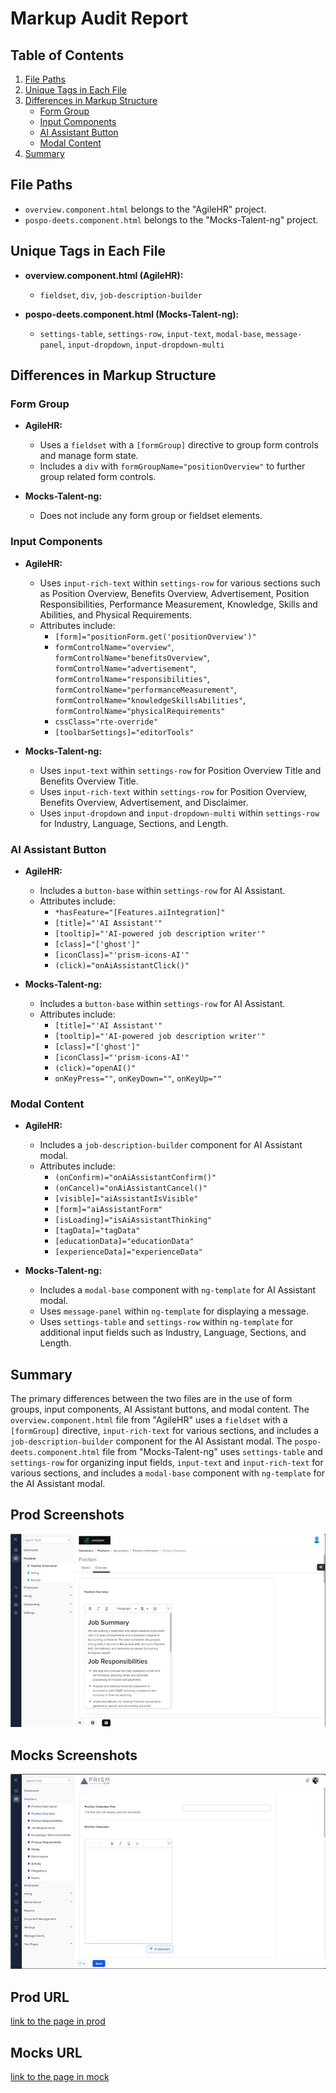 # Markup Audit Report

## Table of Contents

1. [File Paths](#file-paths)
2. [Unique Tags in Each File](#unique-tags-in-each-file)
3. [Differences in Markup Structure](#differences-in-markup-structure)
   - [Form Group](#form-group)
   - [Input Components](#input-components)
   - [AI Assistant Button](#ai-assistant-button)
   - [Modal Content](#modal-content)
4. [Summary](#summary)

## File Paths

- `overview.component.html` belongs to the "AgileHR" project.
- `pospo-deets.component.html` belongs to the "Mocks-Talent-ng" project.

## Unique Tags in Each File

- **overview.component.html (AgileHR):**

  - `fieldset`, `div`, `job-description-builder`

- **pospo-deets.component.html (Mocks-Talent-ng):**
  - `settings-table`, `settings-row`, `input-text`, `modal-base`, `message-panel`, `input-dropdown`, `input-dropdown-multi`

## Differences in Markup Structure

### Form Group

- **AgileHR:**

  - Uses a `fieldset` with a `[formGroup]` directive to group form controls and manage form state.
  - Includes a `div` with `formGroupName="positionOverview"` to further group related form controls.

- **Mocks-Talent-ng:**
  - Does not include any form group or fieldset elements.

### Input Components

- **AgileHR:**

  - Uses `input-rich-text` within `settings-row` for various sections such as Position Overview, Benefits Overview, Advertisement, Position Responsibilities, Performance Measurement, Knowledge, Skills and Abilities, and Physical Requirements.
  - Attributes include:
    - `[form]="positionForm.get('positionOverview')"`
    - `formControlName="overview"`, `formControlName="benefitsOverview"`, `formControlName="advertisement"`, `formControlName="responsibilities"`, `formControlName="performanceMeasurement"`, `formControlName="knowledgeSkillsAbilities"`, `formControlName="physicalRequirements"`
    - `cssClass="rte-override"`
    - `[toolbarSettings]="editorTools"`

- **Mocks-Talent-ng:**
  - Uses `input-text` within `settings-row` for Position Overview Title and Benefits Overview Title.
  - Uses `input-rich-text` within `settings-row` for Position Overview, Benefits Overview, Advertisement, and Disclaimer.
  - Uses `input-dropdown` and `input-dropdown-multi` within `settings-row` for Industry, Language, Sections, and Length.

### AI Assistant Button

- **AgileHR:**

  - Includes a `button-base` within `settings-row` for AI Assistant.
  - Attributes include:
    - `*hasFeature="[Features.aiIntegration]"`
    - `[title]="'AI Assistant'"`
    - `[tooltip]="'AI-powered job description writer'"`
    - `[class]="['ghost']"`
    - `[iconClass]="'prism-icons-AI'"`
    - `(click)="onAiAssistantClick()"`

- **Mocks-Talent-ng:**
  - Includes a `button-base` within `settings-row` for AI Assistant.
  - Attributes include:
    - `[title]="'AI Assistant'"`
    - `[tooltip]="'AI-powered job description writer'"`
    - `[class]="['ghost']"`
    - `[iconClass]="'prism-icons-AI'"`
    - `(click)="openAI()"`
    - `onKeyPress=""`, `onKeyDown=""`, `onKeyUp=""`

### Modal Content

- **AgileHR:**

  - Includes a `job-description-builder` component for AI Assistant modal.
  - Attributes include:
    - `(onConfirm)="onAiAssistantConfirm()"`
    - `(onCancel)="onAiAssistantCancel()"`
    - `[visible]="aiAssistantIsVisible"`
    - `[form]="aiAssistantForm"`
    - `[isLoading]="isAiAssistantThinking"`
    - `[tagData]="tagData"`
    - `[educationData]="educationData"`
    - `[experienceData]="experienceData"`

- **Mocks-Talent-ng:**
  - Includes a `modal-base` component with `ng-template` for AI Assistant modal.
  - Uses `message-panel` within `ng-template` for displaying a message.
  - Uses `settings-table` and `settings-row` within `ng-template` for additional input fields such as Industry, Language, Sections, and Length.

## Summary

The primary differences between the two files are in the use of form groups, input components, AI Assistant buttons, and modal content. The `overview.component.html` file from "AgileHR" uses a `fieldset` with a `[formGroup]` directive, `input-rich-text` for various sections, and includes a `job-description-builder` component for the AI Assistant modal. The `pospo-deets.component.html` file from "Mocks-Talent-ng" uses `settings-table` and `settings-row` for organizing input fields, `input-text` and `input-rich-text` for various sections, and includes a `modal-base` component with `ng-template` for the AI Assistant modal.

## Prod Screenshots

![Alt Text](./img-dev.jpg)

## Mocks Screenshots

![Alt Text](./img-mocks.jpg)

## Prod URL

[link to the page in prod](https://piedpiper.agilehr.net/core/positions/position_7qw8tbqzn0xr8stpr01mx6tna3/info/overview)

## Mocks URL

[link to the page in mock](http://localhost:4340/positions/:id/pos-po)
